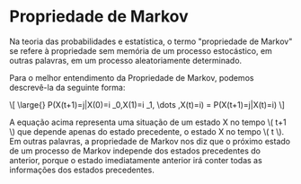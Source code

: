 # Propriedade de Markov

Na teoria das probabilidades e estatística, o termo "propriedade de Markov" se refere à propriedade
sem memória de um processo estocástico, em outras palavras, em um processo aleatoriamente determinado.

Para o melhor entendimento da Propriedade de Markov, podemos descrevê-la da seguinte forma:

\\[
  \large{} P(X(t+1)=j|X(0)=i _0,X(1)=i _1, \dots ,X(t)=i) = P(X(t+1)=j|X(t)=i)
\\]

A equação acima representa uma situação de um estado X no tempo \\( t+1 \\) que depende apenas do
estado precedente, o estado X no tempo \\( t \\). Em outras palavras, a propriedade de Markov nos diz que
o próximo estado de um processo de Markov independe dos estados precedentes do anterior, porque
o estado imediatamente anterior irá conter todas as informações dos estados precedentes.
